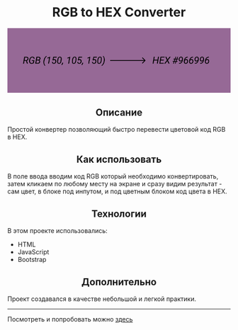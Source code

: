<h1 align="center">RGB to HEX Converter</h1>

![RGB to HEX](readme-img.png)

<h2 align="center">Описание</h2>

Простой конвертер позволяющий быстро перевести цветовой код RGB в HEX.

<h2 align="center">Как использовать</h2>

В поле ввода вводим код RGB который необходимо конвертировать, затем кликаем по любому месту на экране и
сразу видим результат - сам цвет, в блоке под инпутом, и под цветным блоком код цвета в HEX.

<h2 align="center">Технологии</h2>

В этом проекте использовались:
* HTML
* JavaScript
* Bootstrap

<h2 align="center">Дополнительно</h2>

Проект создавался в качестве небольшой и легкой практики.

***

Посмотреть и попробовать можно [здесь](https://natalielinen.github.io/rgb-to-hex-converter/)
